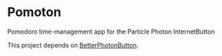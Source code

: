 # Pomoton
Pomodoro time-management app for the Particle Photon InternetButton

This project depends on [BetterPhotonButton](https://github.com/krsmes/BetterPhotonButton).
